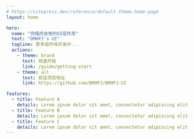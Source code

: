 ```yaml
---
# https://vitepress.dev/reference/default-theme-home-page
layout: home

hero:
  name: "兜帽虎皮卷的UI组件库"
  text: "DMHPJ's UI"
  tagline: 更多组件待开发中...
  actions:
    - theme: brand
      text: 快速开始
      link: /guide/getting-start
    - theme: alt
      text: 前往项目地址
      link: https://github.com/DMHPJ/DMHPJ-UI

features:
  - title: Feature A
    details: Lorem ipsum dolor sit amet, consectetur adipiscing elit
  - title: Feature B
    details: Lorem ipsum dolor sit amet, consectetur adipiscing elit
  - title: Feature C
    details: Lorem ipsum dolor sit amet, consectetur adipiscing elit
---
```

